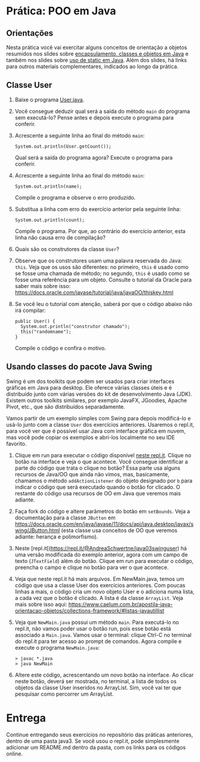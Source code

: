 # Prática: POO em Java



## Orientações 

Nesta prática você vai exercitar alguns conceitos de orientação a objetos resumidos nos slides sobre [encapsulamento, classes e objetos em Java](https://docs.google.com/presentation/d/1mgI4MwuOgrX_ohtxUECe-ts0qDQH9SKjgiSzLfg2pHg/edit?usp=sharing) e também nos slides sobre [uso de static em Java](https://docs.google.com/presentation/d/1VLjYnXuZ_Wisa7lZ0ANWdhFb4vPrgfopJv1oQC7bLzk/edit?usp=sharing). Além dos slides, há links para outros materiais complementares, indicados ao longo da prática.


## Classe User

1. Baixe o programa [User.java](User.java).

2. Você consegue deduzir qual será a saída do método `main` do programa sem executá-lo? Pense antes e depois execute o programa para conferir.

3. Acrescente a seguinte linha ao final do método `main`:
   ```
   System.out.println(User.getCount());
   ```
   Qual será a saída do programa agora? Execute o programa para conferir.
   
4. Acrescente a seguinte linha ao final do método `main`:
   ```
   System.out.println(name);
   ```
   Compile o programa e observe o erro produzido.

5. Substitua a linha com erro do exercício anterior pela seguinte linha:
   ```
   System.out.println(count);
   ```
   Compile o programa. Por que, ao contrário do exercício anterior, esta linha não causa erro de compilação?
   
6. Quais são os construtores da classe `User`?

7. Observe que os construtores usam uma palavra reservada do Java: `this`.  Veja que os usos são diferentes: no primeiro, `this` é usado como se fosse uma chamada de método; no segundo, `this` é usado como se fosse uma referência para um objeto. Consulte o tutorial da Oracle para saber mais sobre isso: https://docs.oracle.com/javase/tutorial/java/javaOO/thiskey.html


8. Se você leu o tutorial com atenção, saberá por que o código abaixo não irá compilar:
   ```
   public User() {
     System.out.println("construtor chamado");
     this("randomname");
   }
   ```
   Compile o código e confira o motivo.
   



## Usando classes do pacote Java Swing
   
   
Swing é um dos toolkits que podem ser usados para criar interfaces gráficas em Java para desktop. Ele oferece várias classes úteis e é distribuído junto com várias versões do kit de desenvolvimento Java (JDK). Existem outros toolkits similares, por exemplo JavaFX, JGoodies, Apache Pivot, etc., que são distribuídos separadamente.

Vamos partir de um exemplo simples com Swing para depois modificá-lo e usá-lo junto com a classe `User` dos exercícios anteriores. Usaremos o repl.it, para você ver que é possível usar Java com interface gráfica em nuvem, mas você pode copiar os exemplos e abri-los localmente no seu IDE favorito.

1. Clique em run para executar o código disponível [neste repl.it](https://repl.it/@AndreaSchwertne/java03swing). Clique no botão na interface e veja o que acontece. Você consegue identificar a parte do código que trata o clique no botão? Essa parte usa alguns recursos de Java/OO que ainda não vimos, mas, basicamente, chamamos o método `addActionListener` do objeto designado por `b` para indicar o código que será executado quando o botão for clicado. O restante do código usa recursos de OO em Java que veremos mais adiante.

2. Faça fork do código e altere parâmetros do botão em `setBounds`.  Veja a documentação para a classe `JButton` em https://docs.oracle.com/en/java/javase/11/docs/api/java.desktop/javax/swing/JButton.html (esta classe usa conceitos de OO que veremos adiante: herança e polimorfismo).

3. Neste [repl.it[(https://repl.it/@AndreaSchwertne/java03swinguser)  há uma versão modificada do exemplo anterior, agora com um campo de texto (`JTextField`) além do botão. Clique em run para executar o código, preencha o campo e clique no botão para ver o que acontece.

4. Veja que neste repl.it há mais arquivos. Em NewMain.java, temos um código que usa a classe User dos exercícios anteriores. Com poucas linhas a mais, o código cria um novo objeto User e o adiciona numa lista, a cada vez que o botão é clicado. A lista é da classe `ArrayList`. Veja mais sobre isso aqui: https://www.caelum.com.br/apostila-java-orientacao-objetos/collections-framework/#listas-javautillist

5. Veja que `NewMain.java` possui um método `main`. Para executá-lo no repl.it, não vamos poder usar o botão run, pois esse botão está associado a `Main.java`. Vamos usar o terminal: clique Ctrl-C no terminal do repl.it para ter acesso ao prompt de comandos. Agora compile e execute o programa `NewMain.java`: 
   ```
   > javac *.java
   > java NewMain
   ```
6. Altere este código, acrescentando um novo botão na interface. Ao clicar neste botão, deverá ser mostrada, no terminal, a lista de todos os objetos da classe User inseridos no ArrayList. Sim, você vai ter que pesquisar como percorrer um ArrayList.


# Entrega

Continue entregando seus exercícios no repositório das práticas anteriores, dentro de uma pasta java3. Se você usou o repl.it, pode simplesmente adicionar um README.md dentro da pasta, com os links para os códigos online.
